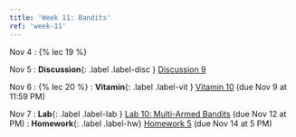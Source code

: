 ```yaml
---
title: 'Week 11: Bandits'
ref: 'week-11'
---
```


Nov 4
: {% lec 19 %}

Nov 5
: **Discussion**{: .label .label-disc } [Discussion 9]()

Nov 6
: {% lec 20 %}
: **Vitamin**{: .label .label-vit } [Vitamin 10](https://www.gradescope.com/courses/1104495) (due Nov 9 at 11:59 PM)

Nov 7
: **Lab**{: .label .label-lab } [Lab 10: Multi-Armed Bandits](https://data102.datahub.berkeley.edu/) (due Nov 12 at PM)
: **Homework**{: .label .label-hw} [Homework 5](https://data102.datahub.berkeley.edu/) (due Nov 14 at 5 PM)
